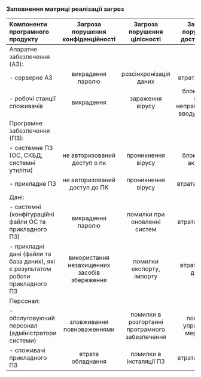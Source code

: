 ### Заповнення матриці реалізації загроз
| Компоненти програмного продукту | Загроза порушення конфіденційності | Загроза порушення цілісності | Загроза порушення доступності |
|:-----------|:---------:|:-----------:|:---------:|
|Апаратне забезпечення (АЗ): | |  |  |
| - серверне АЗ | викрадення паролю | розсінхронізація даних | втрата мережі |
| - робочі станції споживачів | викрадення | зараження вірусу | блокування при неправильному вводу паролю |
| Програмне забезпечення (ПЗ):  |  |  |  |
| - системне ПЗ (ОС, СКБД, системні утиліти) | не авторизований доступ о пк  | проникнення вірусу | блокування акаунту |
| - прикладне ПЗ | не авторизований доступ до ПК | проникнення вірусу | втрата лицензії |
| Дані:  |  |  |  |
|  - системні (конфігураційні файли ОС та прикладного ПЗ) | викрадення паролю | помилки при оновленні систем | втрата паролю |
|  - прикладні дані (файли та база даних), які є результатом роботи прикладного ПЗ | використання незахищенних засобів збереження | помилки експорту, імпорту | втрата носіїв даних |
| Персонал:  |  |  |  |
|  - обслуговуючий персонал (адміністратори системи)| зловживання повноваженнями | помилки в розгортанні програмного забезпечення | помилки управління мережою |
|  - споживачі прикладного ПЗ| втрата обладнання | помилки в інсталяції ПЗ | втрата паролю |


